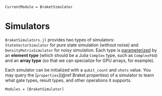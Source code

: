 ```@meta
CurrentModule = BraketSimulator
```

# Simulators

`BraketSimulators.jl` provides two types of simulators: `StateVectorSimulator` for pure state simulation (without noise) and `DensityMatrixSimulator` for noisy simulation.
Each type is [parameterized](https://docs.julialang.org/en/v1/manual/types/#Parametric-Types) by an **element type** (which should be a Julia `Complex` type, such as `ComplexF64`)
and an **array type** (so that we can specialize for GPU arrays, for example).

Each simulator can be initialized with a `qubit_count` and `shots` value. You may query the [`properties`](@ref Braket.properties) of a simulator to learn what gate types, result types, and other operations it supports.

```@autodocs
Modules = [BraketSimulator]
```
